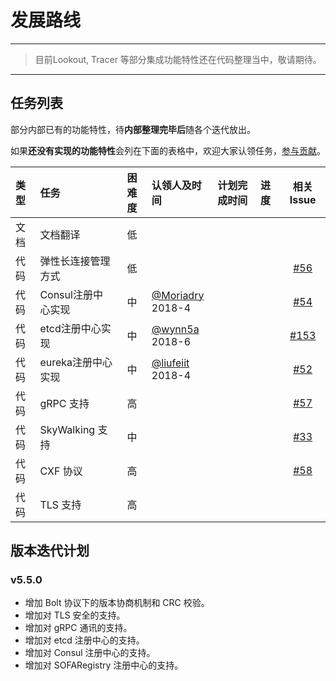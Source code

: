 # 发展路线

***
> 目前Lookout, Tracer 等部分集成功能特性还在代码整理当中，敬请期待。
***
## 任务列表

部分内部已有的功能特性，待**内部整理完毕后**随各个迭代放出。

如果**还没有实现的功能特性**会列在下面的表格中，欢迎大家认领任务，[参与贡献](https://github.com/alipay/sofa-rpc/wiki/Contributing)。

| 类型 | 任务              | 困难度 | 认领人及时间      | 计划完成时间 | 进度 | 相关Issue |
|:----|:------------------|:-----:|:------------------|:------------|:----|:--------:|
| 文档 | 文档翻译           |   低   |                 |            |     |         | 
| 代码 | 弹性长连接管理方式  |   低  |                  |            |     | [#56](https://github.com/alipay/sofa-rpc/issues/56) | 
| 代码 | Consul注册中心实现 |   中   | [@Moriadry](https://github.com/Moriadry)<br>2018-4 |            |     | [#54](https://github.com/alipay/sofa-rpc/issues/54)   | 
| 代码 | etcd注册中心实现   |   中   | [@wynn5a](https://github.com/wynn5a)<br>2018-6    |            |      | [#153](https://github.com/alipay/sofa-rpc/issues/153)    |         | 
| 代码 | eureka注册中心实现 |   中   | [@liufeiit](https://github.com/liufeiit)<br>2018-4 |            |     | [#52](https://github.com/alipay/sofa-rpc/issues/52)        | 
| 代码 | gRPC 支持         |   高   |                  |            |     | [#57](https://github.com/alipay/sofa-rpc/issues/57) | 
| 代码 | SkyWalking 支持   |   中   |                  |            |     | [#33](https://github.com/alipay/sofa-rpc/issues/33)  | 
| 代码 | CXF 协议          |   高   |                  |            |     | [#58](https://github.com/alipay/sofa-rpc/issues/58)  | 
| 代码 | TLS 支持          |   高   |                  |            |     |   | 

## 版本迭代计划

### v5.5.0
- 增加 Bolt 协议下的版本协商机制和 CRC 校验。
- 增加对 TLS 安全的支持。
- 增加对 gRPC 通讯的支持。
- 增加对 etcd 注册中心的支持。
- 增加对 Consul 注册中心的支持。
- 增加对 SOFARegistry 注册中心的支持。